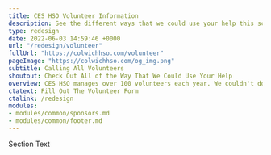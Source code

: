 ```yaml
---
title: CES HSO Volunteer Information
description: See the different ways that we could use your help this school year.
type: redesign
date: 2022-06-03 14:59:46 +0000
url: "/redesign/volunteer"
fullUrl: "https://colwichhso.com/volunteer"
pageImage: "https://colwichhso.com/og_img.png"
subtitle: Calling All Volunteers
shoutout: Check Out All of the Way That We Could Use Your Help
overview: CES HSO manages over 100 volunteers each year. We couldn't do it with out your help, so please see if you have time for anything below.
ctatext: Fill Out The Volunteer Form
ctalink: /redesign
modules:
- modules/common/sponsors.md
- modules/common/footer.md
---
```

Section Text
